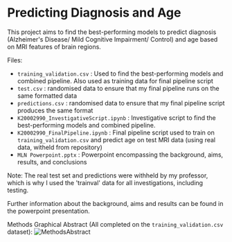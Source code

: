 # Predicting Diagnosis and Age

This project aims to find the best-performing models to predict diagnosis (Alzheimer's Disease/ Mild Cognitive Impairment/ Control) and age based on MRI features of brain regions. 

Files:
- `training_validation.csv` : Used to find the best-performing models and combined pipeline. Also used as training data for final pipeline script
- `test.csv` : randomised data to ensure that my final pipeline runs on the same formatted data
- `predictions.csv` : randomised data to ensure that my final pipeline script produces the same format
- `K20002990_InvestigativeScript.ipynb` : Investigative script to find the best-performing models and combined pipeline.
- `K20002990_FinalPipeline.ipynb` : Final pipeline script used to train on `training_validation.csv` and predict age on test MRI data (using real data, witheld from repository)
- `MLN Powerpoint.pptx` : Powerpoint encompassing the background, aims, results, and conclusions

Note: The real test set and predictions were withheld by my professor, which is why I used the 'trainval' data for all investigations, including testing.

Further information about the background, aims and results can be found in the powerpoint presentation.

Methods Graphical Abstract (All completed on the `training_validation.csv` dataset):
![MethodsAbstract](https://github.com/hanifahuq/predicting-diagnosis/assets/109694690/08c7203f-2bb6-40f2-999b-e106096e9e6a)
